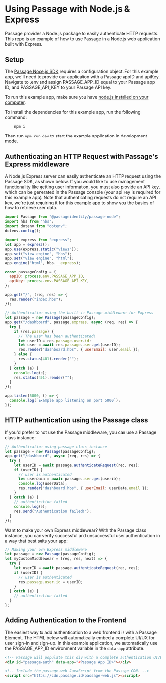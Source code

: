 # Using Passage with Node.js & Express

Passage provides a Node.js package to easily authenticate HTTP requests. This repo is an example of how to use Passage in a Node.js web application built with Express.

## Setup

The [Passage Node.js SDK](https://www.npmjs.com/package/@passageidentity/passage-node) requires a configuration object. For this example app, we'll need to provide our application
with a Passage appID and apiKey. Navigate to .env and assign PASSAGE_APP_ID equal to your Passage app ID, and PASSAGE_API_KEY to your Passage API key.

To run this example app, make sure you have [node.js installed on your computer](https://nodejs.org/en/download/).

To install the dependencies for this example app, run the following command:

```bash
    npm i
```

Then run `npm run dev` to start the example application in development mode.

## Authenticating an HTTP Request with Passage's Express middleware

A Node.js Express server can easily authenticate an HTTP request using the Passage SDK, as shown below. If you would like to use management functionality like getting user information, you must also provide an API key, which can be generated in the Passage console (your api key is required for this example app). Note that authenticating requests do not require an API key, we're just requiring it for this example app to show you the basics of how to retrieve user data.

```javascript
import Passage from "@passageidentity/passage-node";
import hbs from "hbs";
import dotenv from "dotenv";
dotenv.config();

import express from "express";
let app = express();
app.use(express.static("views"));
app.set("view engine", "hbs");
app.set("view engine", "html");
app.engine("html", hbs.__express);

const passageConfig = {
  appID: process.env.PASSAGE_APP_ID,
  apiKey: process.env.PASSAGE_API_KEY,
};

app.get("/", (req, res) => {
  res.render("index.hbs");
});

// Authentication using the built-in Passage middleware for Express
let passage = new Passage(passageConfig);
app.get("/dashboard", passage.express, async (req, res) => {
  try {
    if (res.passage) {
      // The user has been authenticated!
      let userID = res.passage.user.id;
      let user = await res.passage.user.get(userID);
      res.render("dashboard.hbs", { userEmail: user.email });
    } else {
      res.status(401).render("");
    }
  } catch (e) {
    console.log(e);
    res.status(401).render("");
  }
});

app.listen(5000, () => {
  console.log(`Example app listening on port 5000`);
});
```

## HTTP authentication using the Passage class

If you'd prefer to not use the Passage middleware, you can use a Passage class instance:

```javascript
// Authentication using passage class instance
let passage = new Passage(passageConfig);
app.get("/dashboard", async (req, res) => {
  try {
    let userID = await passage.authenticateRequest(req, res);
    if (userID) {
      // user is authenticated
      let userData = await passage.user.get(userID);
      console.log(userData);
      res.render("dashboard.hbs", { userEmail: userData.email });
    }
  } catch (e) {
    // authentication failed
    console.log(e);
    res.send("Authentication failed!");
  }
});
```

Want to make your own Express middlewear? With the Passage class instance, you can verify successful and unsuccessful user authentication in a way that best suits your app:

```javascript
// Making your own Express middleware
let passage = new Passage(passageConfig);
let myCustomMiddlewear = (req, res, next) => {
  try {
    let userID = await passage.authenticateRequest(req, res);
    if (userID) {
      // user is authenticated
      res.passage.user.id = userID;
    }
  } catch (e) {
    // authentication failed
  }
};
```

## Adding Authentication to the Frontend

The easiest way to add authentication to a web frontend is with a Passage Element. The HTML below will automatically embed a complete UI/UX for user sign-in and sign-up. In this example application, we automatically use the PASSAGE_APP_ID environment variable in the `data-app` attribute.

```html
<!-- Passage will populate this div with a complete authentication UI/UX. -->
<div id="passage-auth" data-app="<Passage App ID>"></div>

<!-- Include the passage-web JavaScript from the Passage CDN. -->
<script src="https://cdn.passage.id/passage-web.js"></script>
```
